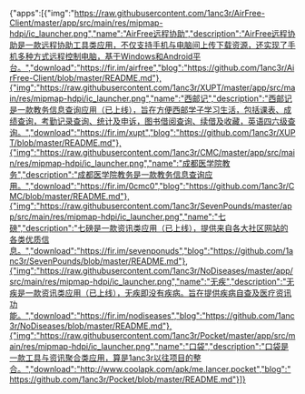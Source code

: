 {"apps":[{"img":"https://raw.githubusercontent.com/1anc3r/AirFree-Client/master/app/src/main/res/mipmap-hdpi/ic_launcher.png","name":"AirFree远程协助","description":"AirFree远程协助是一款远程协助工具类应用，不仅支持手机与电脑间上传下载资源，还实现了手机多种方式远程控制电脑，基于Windows和Android平台。","download":"https://fir.im/airfree","blog":"https://github.com/1anc3r/AirFree-Client/blob/master/README.md"},{"img":"https://raw.githubusercontent.com/1anc3r/XUPT/master/app/src/main/res/mipmap-hdpi/ic_launcher.png","name":"西邮记","description":"西邮记是一款教务信息查询应用（已上线），旨在方便西邮学子学习生活，包括课表、成绩查询，考勤记录查询、统计及申诉，图书借阅查询、续借及收藏，英语四六级查询。","download":"https://fir.im/xupt","blog":"https://github.com/1anc3r/XUPT/blob/master/README.md"},{"img":"https://raw.githubusercontent.com/1anc3r/CMC/master/app/src/main/res/mipmap-hdpi/ic_launcher.png","name":"成都医学院教务","description":"成都医学院教务是一款教务信息查询应用。","download":"https://fir.im/0cmc0","blog":"https://github.com/1anc3r/CMC/blob/master/README.md"},{"img":"https://raw.githubusercontent.com/1anc3r/SevenPounds/master/app/src/main/res/mipmap-hdpi/ic_launcher.png","name":"七磅","description":"七磅是一款资讯类应用（已上线），提供来自各大社区网站的各类优质信息。","download":"https://fir.im/sevenponuds","blog":"https://github.com/1anc3r/SevenPounds/blob/master/README.md"},{"img":"https://raw.githubusercontent.com/1anc3r/NoDiseases/master/app/src/main/res/mipmap-hdpi/ic_launcher.png","name":"无疾","description":"无疾是一款资讯类应用（已上线），无疾即没有疾病。旨在提供疾病自查及医疗资讯功能。","download":"https://fir.im/nodiseases","blog":"https://github.com/1anc3r/NoDiseases/blob/master/README.md"},{"img":"https://raw.githubusercontent.com/1anc3r/Pocket/master/app/src/main/res/mipmap-hdpi/ic_launcher.png","name":"口袋","description":"口袋是一款工具与资讯聚合类应用，算是1anc3r以往项目的整合。","download":"http://www.coolapk.com/apk/me.lancer.pocket","blog":"https://github.com/1anc3r/Pocket/blob/master/README.md"}]}
